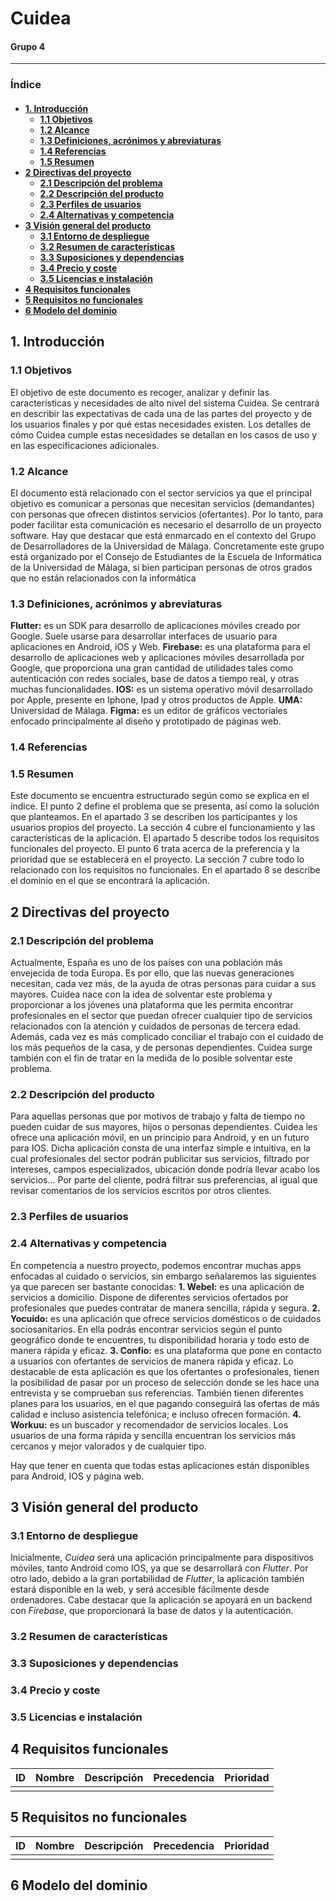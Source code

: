 <h1>Cuidea</h1>
<h4>Grupo 4</h4>

- - -

<h3>Índice<h4/>

- [1. Introducción](#1-introducción)
  - [1.1 Objetivos](#11-objetivos)
  - [1.2 Alcance](#12-alcance)
  - [1.3 Definiciones, acrónimos y abreviaturas](#13-definiciones-acrónimos-y-abreviaturas)
  - [1.4 Referencias](#14-referencias)
  - [1.5 Resumen](#15-resumen)
- [2 Directivas del proyecto](#2-directivas-del-proyecto)
  - [2.1 Descripción del problema](#21-descripción-del-problema)
  - [2.2 Descripción del producto](#22-descripción-del-producto)
  - [2.3 Perfiles de usuarios](#23-perfiles-de-usuarios)
  - [2.4 Alternativas y competencia](#24-alternativas-y-competencia)
- [3 Visión general del producto](#3-visión-general-del-producto)
  - [3.1 Entorno de despliegue](#31-entorno-de-despliegue)
  - [3.2 Resumen de características](#32-resumen-de-características)
  - [3.3 Suposiciones y dependencias](#33-suposiciones-y-dependencias)
  - [3.4 Precio y coste](#34-precio-y-coste)
  - [3.5 Licencias e instalación](#35-licencias-e-instalación)
- [4 Requisitos funcionales](#4-requisitos-funcionales)
- [5 Requisitos no funcionales](#5-requisitos-no-funcionales)
- [6 Modelo del dominio](#6-modelo-del-dominio)

## 1. Introducción

### 1.1 Objetivos
El objetivo de este documento es recoger, analizar y definir las características y necesidades de alto nivel del sistema Cuidea. Se centrará en describir las expectativas de cada una de las partes del proyecto y de los usuarios finales y por qué estas necesidades existen. Los detalles de cómo Cuidea cumple estas necesidades se detallan en los casos de uso y en las especificaciones adicionales.

### 1.2 Alcance
El documento está relacionado con el sector servicios ya que el principal objetivo es comunicar a personas que necesitan servicios (demandantes) con personas que ofrecen distintos servicios (ofertantes). Por lo tanto, para poder facilitar esta comunicación es necesario el desarrollo de un proyecto software.
Hay que destacar que está enmarcado en el contexto del Grupo de Desarrolladores de la Universidad de Málaga. Concretamente este grupo está organizado por el Consejo de Estudiantes de la Escuela de Informática de la Universidad de Málaga, si bien participan personas de otros grados que no están relacionados con la informática

### 1.3 Definiciones, acrónimos y abreviaturas
**Flutter:** es un SDK para desarrollo de aplicaciones móviles creado por Google. Suele usarse para desarrollar interfaces de usuario para aplicaciones en Android, iOS y Web.
**Firebase:** es una plataforma para el desarrollo de aplicaciones web y aplicaciones móviles desarrollada por Google, que proporciona una gran cantidad de utilidades tales como autenticación con redes sociales, base de datos a tiempo real, y otras muchas funcionalidades.
**IOS:** es un sistema operativo móvil desarrollado por Apple, presente en Iphone, Ipad y otros productos de Apple.
**UMA:** Universidad de Málaga.
**Figma:** es un editor de gráficos vectoriales enfocado principalmente al diseño y prototipado de páginas web.

### 1.4 Referencias

### 1.5 Resumen
Este documento se encuentra estructurado según como se explica en el índice. El punto 2 define el problema que se presenta, así como la solución que planteamos. En el apartado 3 se describen los participantes y los usuarios propios del proyecto. La sección 4 cubre el funcionamiento y las características de la aplicación. El apartado 5 describe todos los requisitos funcionales del proyecto. El punto 6 trata acerca de la preferencia y la prioridad que se establecerá en el proyecto. La sección 7 cubre todo lo relacionado con los requisitos no funcionales. En el apartado 8 se describe el dominio en el que se encontrará la aplicación.

## 2 Directivas del proyecto

### 2.1 Descripción del problema
Actualmente, España es uno de los países con una población más envejecida de toda Europa. Es por ello, que las nuevas generaciones  necesitan, cada vez más,  de la ayuda de otras personas para cuidar a sus mayores. Cuidea nace con la idea de solventar este problema y proporcionar a los jóvenes una plataforma que les permita encontrar profesionales en el sector que puedan ofrecer cualquier tipo de servicios relacionados con la atención y cuidados de personas de tercera edad.
Además, cada vez es más complicado conciliar el trabajo con el cuidado de los más pequeños de la casa, y de personas dependientes. Cuidea surge también con el fin de tratar en la medida de lo posible solventar este problema.

### 2.2 Descripción del producto
Para aquellas personas que por motivos de trabajo y falta de tiempo no pueden cuidar de sus mayores, hijos o personas dependientes. Cuidea les ofrece una aplicación móvil, en un principio para Android, y en un futuro para IOS.
Dicha aplicación consta de una interfaz simple e intuitiva, en la cual profesionales del sector podrán publicitar sus servicios, filtrado por intereses, campos especializados, ubicación donde podría llevar acabo los servicios...
Por parte del cliente, podrá filtrar sus preferencias, al igual que revisar comentarios de los servicios escritos por otros clientes.

### 2.3 Perfiles de usuarios

### 2.4 Alternativas y competencia
En competencia a nuestro proyecto, podemos encontrar muchas apps enfocadas al cuidado o servicios, sin embargo señalaremos las siguientes ya que parecen ser bastante conocidas:
**1. Webel:** es una aplicación de servicios a domicilio. Dispone de diferentes servicios ofertados por profesionales que puedes contratar de manera sencilla, rápida y segura.
**2. Yocuido:** es una aplicación que ofrece servicios domésticos o de cuidados sociosanitarios. En ella podrás encontrar servicios según el punto geográfico donde te encuentres, tu disponibilidad horaria y todo esto de manera rápida y eficaz.
**3. Confio:** es una plataforma que pone en contacto a usuarios con ofertantes de servicios de manera rápida y eficaz. Lo destacable de esta aplicación es que los ofertantes o profesionales, tienen la posibilidad de pasar por un proceso de selección donde se les hace una entrevista y se comprueban sus referencias.
También tienen diferentes planes para los usuarios, en el que pagando conseguirá las ofertas de más calidad e incluso asistencia telefónica; e incluso ofrecen formación.
**4. Workuu:** es un buscador y recomendador de servicios locales. Los usuarios de una forma rápida y sencilla encuentran los servicios más cercanos y mejor valorados y de cualquier tipo.

Hay que tener en cuenta que todas estas aplicaciones están disponibles para Android, IOS y página web.

## 3 Visión general del producto

### 3.1 Entorno de despliegue
Inicialmente, *Cuidea* será una aplicación principalmente para dispositivos móviles, tanto Android como IOS, ya que se desarrollará con *Flutter*. Por otro lado, debido a la gran portabilidad de *Flutter*, la aplicación también estará disponible en la web, y será accesible fácilmente desde ordenadores. Cabe destacar que la aplicación se apoyará en un backend con *Firebase*, que proporcionará la base de datos y la autenticación.

### 3.2 Resumen de características


### 3.3 Suposiciones y dependencias

### 3.4 Precio y coste

### 3.5 Licencias e instalación

## 4 Requisitos funcionales

| ID  | Nombre | Descripción | Precedencia | Prioridad |
| --- | ------ | ----------- | ----------- | --------- |
|     |        |             |             |           |

## 5 Requisitos no funcionales

| ID  | Nombre | Descripción | Precedencia | Prioridad |
| --- | ------ | ----------- | ----------- | --------- |
|     |        |             |             |           |

## 6 Modelo del dominio
